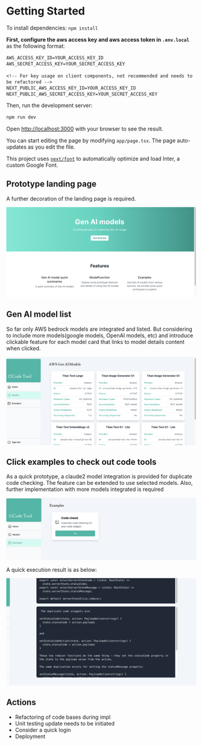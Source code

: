 # Getting Started

To install dependencies: `npm install`

**First, configure the aws access key and aws access token in `.env.local`** as the following format:

```env
AWS_ACCESS_KEY_ID=YOUR_ACCESS_KEY_ID
AWS_SECRET_ACCESS_KEY=YOUR_SECRET_ACCESS_KEY

<!-- For key usage on client components, not recommended and needs to be refactored -->
NEXT_PUBLIC_AWS_ACCESS_KEY_ID=YOUR_ACCESS_KEY_ID
NEXT_PUBLIC_AWS_SECRET_ACCESS_KEY=YOUR_SECRET_ACCESS_KEY
```

Then, run the development server:

```bash
npm run dev
```

Open [http://localhost:3000](http://localhost:3000) with your browser to see the result.

You can start editing the page by modifying `app/page.tsx`. The page auto-updates as you edit the file.

This project uses [`next/font`](https://nextjs.org/docs/basic-features/font-optimization) to automatically optimize and load Inter, a custom Google Font.

## Prototype landing page

A further decoration of the landing page is required.

![alt text](description_image/landing.png)

## Gen AI model list

So far only AWS bedrock models are integrated and listed. But considering to include more models(google models, OpenAI models, etc) and introduce clickable feature for each model card that links to model details content when clicked.

![alt text](description_image/model_list.png)

## Click examples to check out code tools

As a quick prototype, a claude2 model integration is provided for duplicate code checking. The feature can be extended to use selected models. Also, further implementation with more models integrated is required

![alt text](description_image/temp_examples.png)

A quick execution result is as below:

![alt text](description_image/temp_duplicate_code.png)

## Actions

- Refactoring of code bases during impl
- Unit testing update needs to be initiated
- Consider a quick login
- Deployment
